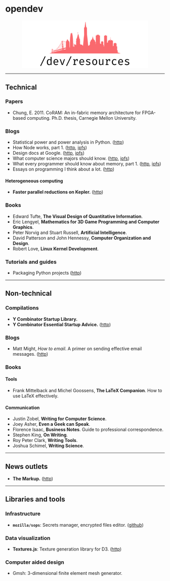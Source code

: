 # opendev

<p align="center">
  <img width="400px" alt="open-dev-logo" src="./assets/logo.png" />
</p>

---

## Technical

### Papers
* Chung, E. 2011. CoRAM: An in-fabric memory architecture for FPGA-based computing. Ph.D. thesis, Carnegie Mellon University.

### Blogs
* Statistical power and power analysis in Python. ([http](https://machinelearningmastery.com/statistical-power-and-power-analysis-in-python/))
* How Node works, part 1. ([http](https://medium.com/@igor.atakhanov/how-node-actually-works-part-1-the-operating-system-497fd0de8167), [ipfs](https://ipfs.io/ipfs/QmSQWYfmj1mkjvpfSLCgnbYBTDYx2bH8XaaNYmzSwhB2SA))
* Design docs at Google. ([http](https://www.industrialempathy.com/posts/design-docs-at-google/), [ipfs](https://ipfs.io/ipfs/QmRWkVEp2oDhGbDnpJWD3C6sA31nPSacerw8Yei1mV2jEd))
* What computer science majors should know. ([http](http://matt.might.net/articles/what-cs-majors-should-know/), [ipfs](https://ipfs.io/ipfs/QmTc3C48WDTJXPJSQ6RNKHyXK93apj8SymYNj86bcu7FwX))
* What every programmer should know about memory, part 1. ([http](https://lwn.net/Articles/250967/), [ipfs](https://ipfs.io/ipfs/QmNomYepjoBVk3S1sMRsbVZB3c4E2nct2QRPDq6BPsTh8H))
* Essays on programming I think about a lot. ([http](https://www.benkuhn.net/progessays/))

#### Heterogeneous computing
* **Faster parallel reductions on Kepler.** ([http](https://developer.nvidia.com/blog/faster-parallel-reductions-kepler/))

### Books
* Edward Tufte, **The Visual Design of Quantitative Information**.
* Eric Lengyel, **Mathematics for 3D Game Programming and Computer Graphics**.
* Peter Norvig and Stuart Russell, **Artificial Intelligence**.
* David Patterson and John Hennessy, **Computer Organization and Design**.
* Robert Love, **Linux Kernel Development**.

### Tutorials and guides
* Packaging Python projects ([http](https://packaging.python.org/tutorials/packaging-projects/))

---

## Non-technical

### Compilations
* **Y Combinator Startup Library.**
* **Y Combinator Essential Startup Advice.** ([http](https://www.ycombinator.com/library/4D-yc-s-essential-startup-advice))

### Blogs
* Matt Might, _How to email_. A primer on sending effective email messages. ([http](http://matt.might.net/articles/how-to-email/))

### Books

#### Tools
* Frank Mittelback and Michel Goossens, **The LaTeX Companion**. How to use LaTeX effectively.

#### Communication
* Justin Zobel, **Writing for Computer Science**.
* Joey Asher, **Even a Geek can Speak**.
* Florence Isaac, **Business Notes**. Guide to professional correspondence.
* Stephen King, **On Writing**.
* Roy Peter Clark, **Writing Tools**.
* Joshua Schimel, **Writing Science**.

---

## News outlets
* **The Markup.** ([http](https://themarkup.org/))

---

## Libraries and tools

### Infrastructure
* **`mozilla/sops`**: Secrets manager, encrypted files editor. ([github](https://github.com/mozilla/sops))

### Data visualization
* **Textures.js**: Texture generation library for D3. ([http](https://riccardoscalco.it/textures/))

### Computer aided design
* Gmsh: 3-dimensional finite element mesh generator.
